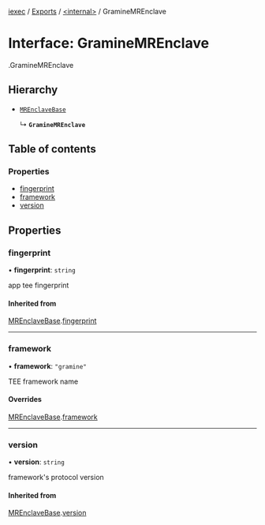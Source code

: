 [iexec](../README.md) / [Exports](../modules.md) / [<internal\>](../modules/internal_.md) / GramineMREnclave

# Interface: GramineMREnclave

[<internal>](../modules/internal_.md).GramineMREnclave

## Hierarchy

- [`MREnclaveBase`](internal_.MREnclaveBase.md)

  ↳ **`GramineMREnclave`**

## Table of contents

### Properties

- [fingerprint](internal_.GramineMREnclave.md#fingerprint)
- [framework](internal_.GramineMREnclave.md#framework)
- [version](internal_.GramineMREnclave.md#version)

## Properties

### fingerprint

• **fingerprint**: `string`

app tee fingerprint

#### Inherited from

[MREnclaveBase](internal_.MREnclaveBase.md).[fingerprint](internal_.MREnclaveBase.md#fingerprint)

___

### framework

• **framework**: ``"gramine"``

TEE framework name

#### Overrides

[MREnclaveBase](internal_.MREnclaveBase.md).[framework](internal_.MREnclaveBase.md#framework)

___

### version

• **version**: `string`

framework's protocol version

#### Inherited from

[MREnclaveBase](internal_.MREnclaveBase.md).[version](internal_.MREnclaveBase.md#version)
